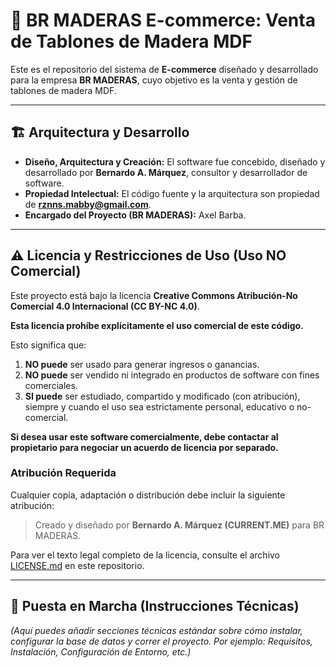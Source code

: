 # 🛒 BR MADERAS E-commerce: Venta de Tablones de Madera MDF

Este es el repositorio del sistema de **E-commerce** diseñado y desarrollado para la empresa **BR MADERAS**, cuyo objetivo es la venta y gestión de tablones de madera MDF.

---

## 🏗️ Arquitectura y Desarrollo

* **Diseño, Arquitectura y Creación:** El software fue concebido, diseñado y desarrollado por **Bernardo A. Márquez**, consultor y desarrollador de software.
* **Propiedad Intelectual:** El código fuente y la arquitectura son propiedad de **rznns.mabby@gmail.com**.
* **Encargado del Proyecto (BR MADERAS):** Axel Barba.

---

## ⚠️ Licencia y Restricciones de Uso (Uso NO Comercial)

Este proyecto está bajo la licencia **Creative Commons Atribución-No Comercial 4.0 Internacional (CC BY-NC 4.0)**.

**Esta licencia prohíbe explícitamente el uso comercial de este código.**

Esto significa que:

1.  **NO puede** ser usado para generar ingresos o ganancias.
2.  **NO puede** ser vendido ni integrado en productos de software con fines comerciales.
3.  **SI puede** ser estudiado, compartido y modificado (con atribución), siempre y cuando el uso sea estrictamente personal, educativo o no-comercial.

**Si desea usar este software comercialmente, debe contactar al propietario para negociar un acuerdo de licencia por separado.**

### Atribución Requerida

Cualquier copia, adaptación o distribución debe incluir la siguiente atribución:

> Creado y diseñado por **Bernardo A. Márquez (CURRENT.ME)** para BR MADERAS.

Para ver el texto legal completo de la licencia, consulte el archivo [LICENSE.md](./LICENSE.md) en este repositorio.

---

## 🚀 Puesta en Marcha (Instrucciones Técnicas)

*(Aquí puedes añadir secciones técnicas estándar sobre cómo instalar, configurar la base de datos y correr el proyecto. Por ejemplo: Requisitos, Instalación, Configuración de Entorno, etc.)*